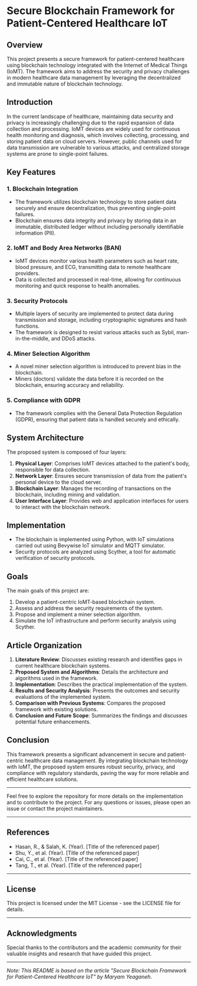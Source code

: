 # Secure Blockchain Framework for Patient-Centered Healthcare IoT

## Overview

This project presents a secure framework for patient-centered healthcare using blockchain technology integrated with the Internet of Medical Things (IoMT). The framework aims to address the security and privacy challenges in modern healthcare data management by leveraging the decentralized and immutable nature of blockchain technology.

## Introduction

In the current landscape of healthcare, maintaining data security and privacy is increasingly challenging due to the rapid expansion of data collection and processing. IoMT devices are widely used for continuous health monitoring and diagnosis, which involves collecting, processing, and storing patient data on cloud servers. However, public channels used for data transmission are vulnerable to various attacks, and centralized storage systems are prone to single-point failures.

## Key Features

### 1. **Blockchain Integration**
   - The framework utilizes blockchain technology to store patient data securely and ensure decentralization, thus preventing single-point failures.
   - Blockchain ensures data integrity and privacy by storing data in an immutable, distributed ledger without including personally identifiable information (PII).

### 2. **IoMT and Body Area Networks (BAN)**
   - IoMT devices monitor various health parameters such as heart rate, blood pressure, and ECG, transmitting data to remote healthcare providers.
   - Data is collected and processed in real-time, allowing for continuous monitoring and quick response to health anomalies.

### 3. **Security Protocols**
   - Multiple layers of security are implemented to protect data during transmission and storage, including cryptographic signatures and hash functions.
   - The framework is designed to resist various attacks such as Sybil, man-in-the-middle, and DDoS attacks.

### 4. **Miner Selection Algorithm**
   - A novel miner selection algorithm is introduced to prevent bias in the blockchain.
   - Miners (doctors) validate the data before it is recorded on the blockchain, ensuring accuracy and reliability.

### 5. **Compliance with GDPR**
   - The framework complies with the General Data Protection Regulation (GDPR), ensuring that patient data is handled securely and ethically.

## System Architecture

The proposed system is composed of four layers:

1. **Physical Layer**: Comprises IoMT devices attached to the patient's body, responsible for data collection.
2. **Network Layer**: Ensures secure transmission of data from the patient's personal device to the cloud server.
3. **Blockchain Layer**: Manages the recording of transactions on the blockchain, including mining and validation.
4. **User Interface Layer**: Provides web and application interfaces for users to interact with the blockchain network.

## Implementation

- The blockchain is implemented using Python, with IoT simulations carried out using Bevywise IoT simulator and MQTT simulator.
- Security protocols are analyzed using Scyther, a tool for automatic verification of security protocols.

## Goals

The main goals of this project are:
1. Develop a patient-centric IoMT-based blockchain system.
2. Assess and address the security requirements of the system.
3. Propose and implement a miner selection algorithm.
4. Simulate the IoT infrastructure and perform security analysis using Scyther.

## Article Organization

1. **Literature Review**: Discusses existing research and identifies gaps in current healthcare blockchain systems.
2. **Proposed System and Algorithms**: Details the architecture and algorithms used in the framework.
3. **Implementation**: Describes the practical implementation of the system.
4. **Results and Security Analysis**: Presents the outcomes and security evaluations of the implemented system.
5. **Comparison with Previous Systems**: Compares the proposed framework with existing solutions.
6. **Conclusion and Future Scope**: Summarizes the findings and discusses potential future enhancements.

## Conclusion

This framework presents a significant advancement in secure and patient-centric healthcare data management. By integrating blockchain technology with IoMT, the proposed system ensures robust security, privacy, and compliance with regulatory standards, paving the way for more reliable and efficient healthcare solutions.

---

Feel free to explore the repository for more details on the implementation and to contribute to the project. For any questions or issues, please open an issue or contact the project maintainers.

---

## References

- Hasan, R., & Salah, K. (Year). [Title of the referenced paper]
- Shu, Y., et al. (Year). [Title of the referenced paper]
- Cai, C., et al. (Year). [Title of the referenced paper]
- Tang, T., et al. (Year). [Title of the referenced paper]

---

## License

This project is licensed under the MIT License - see the LICENSE file for details.

---

## Acknowledgments

Special thanks to the contributors and the academic community for their valuable insights and research that have guided this project.

---

*Note: This README is based on the article "Secure Blockchain Framework for Patient-Centered Healthcare IoT" by Maryam Yeaganeh.*
